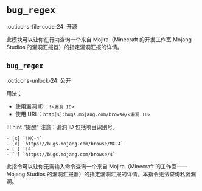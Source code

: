 # `bug_regex`

:octicons-file-code-24: 开源

此模块可以让你在行内查询一个来自 Mojira（Minecraft 的开发工作室 Mojang Studios 的漏洞汇报器）的指定漏洞汇报的详情。

## `bug_regex`
:octicons-unlock-24: 公开

用法：

 - 使用漏洞 ID：`!<漏洞 ID>`
 - 使用 URL：`http[s]:bugs.mojang.com/browse/<漏洞 ID>`

!!! hint "提醒"
    注意：漏洞 ID 包括项目识别号。

    - [x] `!MC-4`
    - [x] `https://bugs.mojang.com/browse/MC-4`
    - [ ] `!4`
    - [ ] `https://bugs.mojang.com/browse/4`


此指令可以让你无需输入命令查询一个来自 Mojira（Minecraft 的工作室——Mojang Studios 的漏洞汇报器）的指定漏洞汇报的详情。本指令无法查询私密漏洞。
